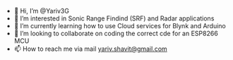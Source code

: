 - 👋 Hi, I’m @Yariv3G
- 👀 I’m interested in Sonic Range Findind (SRF) and Radar applications
- 🌱 I’m currently learning how to use Cloud services for Blynk and Arduino
- 💞️ I’m looking to collaborate on coding the correct cde for an ESP8266 MCU
- 📫 How to reach me via mail yariv.shavit@gmail.com

<!---
Yariv3G/Yariv3G is a ✨ special ✨ repository because its `README.md` (this file) appears on your GitHub profile.
You can click the Preview link to take a look at your changes.
--->
